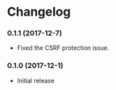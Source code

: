 # Changelog

### 0.1.1 (2017-12-7)
* Fixed the CSRF protection issue.

### 0.1.0 (2017-12-1)
* Initial release
